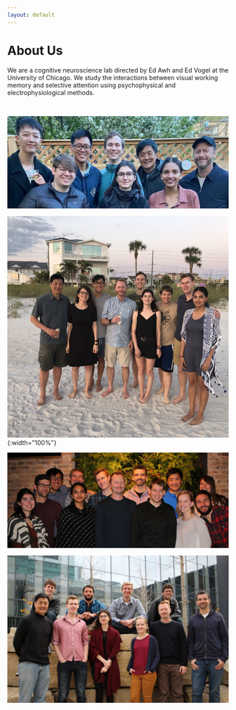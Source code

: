 ```yaml
---
layout: default
---
```


# About Us

We are a cognitive neuroscience lab directed by Ed Awh and Ed Vogel at the University of Chicago. We study the interactions between visual working memory and selective attention using psychophysical and electrophysiological methods.

<br>

![Lab Photo 2021](/files/images/lab_photo_2021.jpg)

![Lab Photo](/files/images/lab_photo_2019.jpg){:width="100%"}

![Lab Photo 2](/files/images/img_9751.jpg)

![Lab Photo 3](/files/images/img_9709.jpg)

